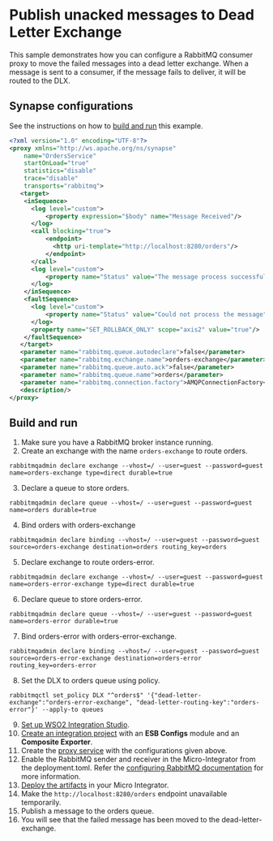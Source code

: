 # Publish unacked messages to Dead Letter Exchange

This sample demonstrates how you can configure a RabbitMQ consumer proxy to move the failed messages into a 
dead letter exchange. When a message is sent to a consumer, if the message fails to deliver, it will be routed to the DLX.

## Synapse configurations

See the instructions on how to [build and run](#build-and-run) this example.

```xml
<?xml version="1.0" encoding="UTF-8"?>
<proxy xmlns="http://ws.apache.org/ns/synapse"
    name="OrdersService"
    startOnLoad="true"
    statistics="disable"
    trace="disable"
    transports="rabbitmq">
   <target>
    <inSequence>
      <log level="custom">
          <property expression="$body" name="Message Received"/>
      </log>
      <call blocking="true">
          <endpoint>
            <http uri-template="http://localhost:8280/orders"/>
          </endpoint>
      </call>
      <log level="custom">
          <property name="Status" value="The message process successfully"/>
      </log>
    </inSequence>
    <faultSequence>
      <log level="custom">
          <property name="Status" value="Could not process the message"/>
      </log>
      <property name="SET_ROLLBACK_ONLY" scope="axis2" value="true"/>
    </faultSequence>
   </target>
   <parameter name="rabbitmq.queue.autodeclare">false</parameter>
   <parameter name="rabbitmq.exchange.name">orders-exchange</parameter>
   <parameter name="rabbitmq.queue.auto.ack">false</parameter>
   <parameter name="rabbitmq.queue.name">orders</parameter>
   <parameter name="rabbitmq.connection.factory">AMQPConnectionFactory</parameter>
   <description/>
</proxy>
```

## Build and run

1. Make sure you have a RabbitMQ broker instance running.
2. Create an exchange with the name `orders-exchange` to route orders.
```
rabbitmqadmin declare exchange --vhost=/ --user=guest --password=guest name=orders-exchange type=direct durable=true

```

3. Declare a queue to store orders.
```
rabbitmqadmin declare queue --vhost=/ --user=guest --password=guest name=orders durable=true

```

4. Bind orders with orders-exchange
```
rabbitmqadmin declare binding --vhost=/ --user=guest --password=guest source=orders-exchange destination=orders routing_key=orders

```

5. Declare exchange to route orders-error.
```
rabbitmqadmin declare exchange --vhost=/ --user=guest --password=guest name=orders-error-exchange type=direct durable=true

```

6. Declare queue to store orders-error.
```
rabbitmqadmin declare queue --vhost=/ --user=guest --password=guest name=orders-error durable=true

```

7. Bind orders-error with orders-error-exchange.
```
rabbitmqadmin declare binding --vhost=/ --user=guest --password=guest source=orders-error-exchange destination=orders-error routing_key=orders-error
```

8. Set the DLX to orders queue using policy.
```
rabbitmqctl set_policy DLX "^orders$" '{"dead-letter-exchange":"orders-error-exchange", "dead-letter-routing-key":"orders-error"}' --apply-to queues

```
9. [Set up WSO2 Integration Studio](../../../../develop/installing-WSO2-Integration-Studio).
10. [Create an integration project](../../../../develop/create-integration-project) with an <b>ESB Configs</b> module and an <b>Composite Exporter</b>.
11. Create the [proxy service](../../../../develop/creating-artifacts/creating-a-proxy-service) with the configurations given above.
12. Enable the RabbitMQ sender and receiver in the Micro-Integrator from the deployment.toml. Refer the 
 [configuring RabbitMQ documentation](../../../setup/brokers/configure-with-rabbitMQ.md) for more information.
13. [Deploy the artifacts](../../../../develop/deploy-artifacts) in your Micro Integrator.
14. Make the `http://localhost:8280/orders` endpoint unavailable temporarily. 
15. Publish a message to the orders queue.
16. You will see that the failed message has been moved to the dead-letter-exchange.
